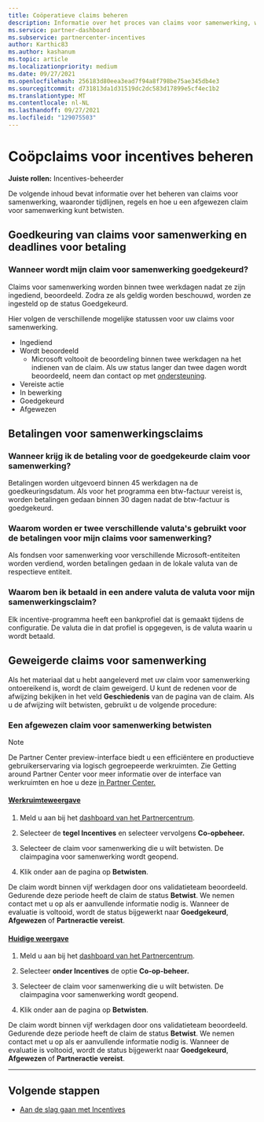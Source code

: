 ```yaml
---
title: Coöperatieve claims beheren
description: Informatie over het proces van claims voor samenwerking, waaronder deadlines, valutaproblemen en het betwisten van een afgewezen claim voor samenwerking.
ms.service: partner-dashboard
ms.subservice: partnercenter-incentives
author: Karthic83
ms.author: kashanum
ms.topic: article
ms.localizationpriority: medium
ms.date: 09/27/2021
ms.openlocfilehash: 256183d80eea3ead7f94a8f798be75ae345db4e3
ms.sourcegitcommit: d731813da1d31519dc2dc583d17899e5cf4ec1b2
ms.translationtype: MT
ms.contentlocale: nl-NL
ms.lasthandoff: 09/27/2021
ms.locfileid: "129075503"
---
```

# <a name="manage-incentives-co-op-claims"></a>Coöpclaims voor incentives beheren

**Juiste rollen:** Incentives-beheerder

De volgende inhoud bevat informatie over het beheren van claims voor samenwerking, waaronder tijdlijnen, regels en hoe u een afgewezen claim voor samenwerking kunt betwisten.

## <a name="co-op-claims-approval-and-payment-deadlines"></a>Goedkeuring van claims voor samenwerking en deadlines voor betaling

### <a name="when-will-my-co-op-claim-be-approved"></a>Wanneer wordt mijn claim voor samenwerking goedgekeurd?

Claims voor samenwerking worden binnen twee werkdagen nadat ze zijn ingediend, beoordeeld. Zodra ze als geldig worden beschouwd, worden ze ingesteld op de status Goedgekeurd.  

Hier volgen de verschillende mogelijke statussen voor uw claims voor samenwerking.

- Ingediend
- Wordt beoordeeld
  - Microsoft voltooit de beoordeling binnen twee werkdagen na het indienen van de claim. Als uw status langer dan twee dagen wordt beoordeeld, neem dan contact op met [ondersteuning](https://partner.microsoft.com/dashboard/support/incentives/servicerequests?category=incentives).
- Vereiste actie
- In bewerking
- Goedgekeurd
- Afgewezen

## <a name="co-op-claim-payments"></a>Betalingen voor samenwerkingsclaims

### <a name="when-will-i-get-the-payment-for-the-approved-co-op-claim"></a>Wanneer krijg ik de betaling voor de goedgekeurde claim voor samenwerking?

Betalingen worden uitgevoerd binnen 45 werkdagen na de goedkeuringsdatum. Als voor het programma een btw-factuur vereist is, worden betalingen gedaan binnen 30 dagen nadat de btw-factuur is goedgekeurd.

### <a name="why-are-my-co-op-claim-payments-made-in-two-different-currencies"></a>Waarom worden er twee verschillende valuta's gebruikt voor de betalingen voor mijn claims voor samenwerking?

Als fondsen voor samenwerking voor verschillende Microsoft-entiteiten worden verdiend, worden betalingen gedaan in de lokale valuta van de respectieve entiteit.  

### <a name="why-was-i-paid-in-a-currency-other-than-my-co-op-claim-currency"></a>Waarom ben ik betaald in een andere valuta de valuta voor mijn samenwerkingsclaim?

Elk incentive-programma heeft een bankprofiel dat is gemaakt tijdens de configuratie. De valuta die in dat profiel is opgegeven, is de valuta waarin u wordt betaald.

## <a name="rejected-co-op-claims"></a>Geweigerde claims voor samenwerking

Als het materiaal dat u hebt aangeleverd met uw claim voor samenwerking ontoereikend is, wordt de claim geweigerd. U kunt de redenen voor de afwijzing bekijken in het veld **Geschiedenis** van de pagina van de claim. Als u de afwijzing wilt betwisten, gebruikt u de volgende procedure:

### <a name="dispute-a-rejected-co-op-claim"></a>Een afgewezen claim voor samenwerking betwisten

> [!NOTE]
> De Partner Center preview-interface biedt u een efficiëntere en productieve gebruikerservaring via logisch gegroepeerde werkruimten. Zie Getting around Partner Center voor meer informatie over de interface van werkruimten en hoe u deze [in Partner Center.](get-around-partner-center.md#turn-workspaces-on-and-off)

#### <a name="workspaces-view"></a>[Werkruimteweergave](#tab/workspaces-view)

1. Meld u aan bij het [dashboard van het Partnercentrum](https://partner.microsoft.com/dashboard/).

2. Selecteer de **tegel Incentives** en selecteer vervolgens **Co-opbeheer.**

3. Selecteer de claim voor samenwerking die u wilt betwisten. De claimpagina voor samenwerking wordt geopend.

4. Klik onder aan de pagina op **Betwisten**.

De claim wordt binnen vijf werkdagen door ons validatieteam beoordeeld. Gedurende deze periode heeft de claim de status **Betwist**. We nemen contact met u op als er aanvullende informatie nodig is. Wanneer de evaluatie is voltooid, wordt de status bijgewerkt naar **Goedgekeurd**, **Afgewezen** of **Partneractie vereist**.

#### <a name="current-view"></a>[Huidige weergave](#tab/current-view)

1. Meld u aan bij het [dashboard van het Partnercentrum](https://partner.microsoft.com/dashboard/).

2. Selecteer **onder Incentives** de optie **Co-op-beheer.**

3. Selecteer de claim voor samenwerking die u wilt betwisten. De claimpagina voor samenwerking wordt geopend.

4. Klik onder aan de pagina op **Betwisten**.

De claim wordt binnen vijf werkdagen door ons validatieteam beoordeeld. Gedurende deze periode heeft de claim de status **Betwist**. We nemen contact met u op als er aanvullende informatie nodig is. Wanneer de evaluatie is voltooid, wordt de status bijgewerkt naar **Goedgekeurd**, **Afgewezen** of **Partneractie vereist**.

* * *

## <a name="next-steps"></a>Volgende stappen

- [Aan de slag gaan met Incentives](incentives-get-started-intro.md)
